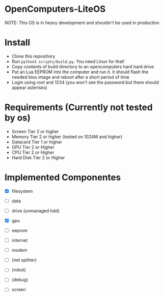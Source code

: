 # OpenComputers-LiteOS

NOTE: This OS is in heavy development and shouldn't be used in production


# Install
- Clone this repositiory
- Run `python3 scripts/build.py`. You need Linux for that!
- Copy contents of build directory to an opencomputers hard hard drive
- Put an Lua EEPROM into the computer and run it. it should flash the needed bios image and reboot after a short period of time 
- Login using root and 1234 (you won't see the password but there should appear asterisks)

# Requirements (Currently not tested by os)
 - Screen Tier 2 or higher
 - Memory Tier 2 or higher (tested on 1024M and higher)
 - Datacard Tier 1 or higher
 - GPU Tier 2 or Higher
 - CPU Tier 2 or Higher
 - Hard Disk Tier 2 or Higher

# Implemented Componentes
* [x] filesystem
* [ ] data
* [ ] drive (unmanaged hdd)
* [x] gpu
* [ ] eeprom
* [ ] internet
* [ ] modem
* [ ] (net splitter)
* [ ] (robot)
* [ ] (debug)
* [ ] screen


